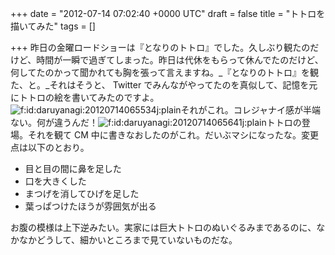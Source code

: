 
+++
date = "2012-07-14 07:02:40 +0000 UTC"
draft = false
title = "トトロを描いてみた"
tags = []

+++
昨日の金曜ロードショーは『となりのトトロ』でした。久しぶり観たのだけど、時間が一瞬で過ぎてしまった。昨日は代休をもらって休んでたのだけど、何してたのかって聞かれても胸を張って言えますね。_『となりのトトロ』を観た、と。_それはそうと、 Twitter でみんながやってたのを真似して、記憶を元にトトロの絵を書いてみたのですよ。<img src="http://cdn-ak.f.st-hatena.com/images/fotolife/d/daruyanagi/20120714/20120714065534.jpg" alt="f:id:daruyanagi:20120714065534j:plain" title="f:id:daruyanagi:20120714065534j:plain" class="hatena-fotolife"/>それがこれ。コレジャナイ感が半端ない。何が違うんだ！<img src="http://cdn-ak.f.st-hatena.com/images/fotolife/d/daruyanagi/20120714/20120714065641.jpg" alt="f:id:daruyanagi:20120714065641j:plain" title="f:id:daruyanagi:20120714065641j:plain" class="hatena-fotolife"/>トトロの登場。それを観て CM 中に書きなおしたのがこれ。だいぶマシになったな。変更点は以下のとおり。

<ul>
<li>目と目の間に鼻を足した</li>
<li>口を大きくした</li>
<li>まつげを消してひげを足した</li>
<li>葉っぱつけたほうが雰囲気が出る</li>
</ul>お腹の模様は上下逆みたい。実家には巨大トトロのぬいぐるみまであるのに、なかなかどうして、細かいところまで見ていないものだな。


